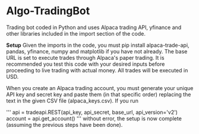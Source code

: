 # Algo-TradingBot
Trading bot coded in Python and uses Alpaca trading API, yfinance and other libraries included in the import section of the code. 

**Setup**
Given the imports in the code, you must pip install alpaca-trade-api, pandas, yfinance, numpy and matplotlib if you have not already. The base URL is set to execute trades through Alpaca's paper trading. It is recommended you test this code with your desired inputs before proceeding to live trading with actual money. All trades will be executed in USD. 

When you create an Alpaca trading account, you must generate your unique API key and secret key and paste them (in that specific order) replacing the text in the given CSV file (alpaca_keys.csv). 
If you run 

'''
api = tradeapi.REST(api_key, api_secret, base_url, api_version='v2')
account = api.get_account()
'''
without error, the setup is now complete (assuming the previous steps have been done). 
